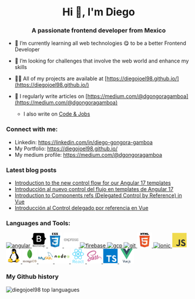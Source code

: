 <!-- ### Hi there 👋 I'm Diego -->
<!-- ### Hi there 👋 I'm Diego -->

<!--- 🔭 I’m currently working on ...-->
<!--- 🤔 I’m looking for help with ...-->
<!--- 💬 Ask me about ... 👯 I'm -->
<!-- - 🌱 I’m currently learning all web technologies 😋 to be a better Frontend Developer
- 🔎 I’m looking for challenges that involve the web world and enhance my skills
- 📫 How to reach me:
  - LinkedIn: https://www.linkedin.com/in/diego-gongora-gamboa
  - My Portfolio: https://diegojoel98.github.io/
  - My medium profile: https://medium.com/@dgongoragamboa
  - My medium profile: https://medium.com/@dgongoragamboa -->
<!--- 😄 Pronouns: ...-->
<!--- ⚡ Fun fact: ...-->

<h1 align="center">Hi 👋, I'm Diego</h1>
<h3 align="center">A passionate frontend developer from Mexico</h3>

- 🌱 I’m currently learning all web technologies 😋 to be a better Frontend Developer
- 🔎 I’m looking for challenges that involve the web world and enhance my skills
- 👨‍💻 All of my projects are available at [https://diegojoel98.github.io/](https://diegojoel98.github.io/)

- 📝 I regularly write articles on [https://medium.com/@dgongoragamboa](https://medium.com/@dgongoragamboa)
  
  - I also write on [Code & Jobs](https://www.codenjobs.com/blogs?username=dgongora)

<h3 align="left">Connect with me:</h3>
<p align="left">
<ul>
  <li>
    Linkedin: <a href="https://linkedin.com/in/diego-gongora-gamboa" target="blank"  rel="noopener">https://linkedin.com/in/diego-gongora-gamboa</a>
  </li>
  <li>
    My Portfolio: <a href="https://diegojoel98.github.io/" target="blank"  rel="noopener">https://diegojoel98.github.io/</a>
  </li>
  <li>
    My medium profile: <a href="https://medium.com/@dgongoragamboa" target="blank"  rel="noopener">https://medium.com/@dgongoragamboa</a>
  </li>
</ul>
</p>

### Latest blog posts
<!-- BLOG-POST-LIST:START -->
- [Introduction to the new control flow for our Angular 17 templates](https://medium.com/@dgongoragamboa/introduction-to-the-new-control-flow-for-our-angular-17-templates-2ee64ca5f9a0?source=rss-7019711a827d------2)
- [Introducción al nuevo control del flujo en templates de Angular 17](https://medium.com/@dgongoragamboa/introducci%C3%B3n-al-nuevo-control-del-flujo-en-templates-de-angular-17-eec90e2c1cc4?source=rss-7019711a827d------2)
- [Introduction to Components refs &lpar;Delegated Control by Reference&rpar; in Vue](https://blog.stackademic.com/introduction-to-components-refs-delegated-control-by-reference-in-vue-6e2613120f49?source=rss-7019711a827d------2)
- [Introducción al Control delegado por referencia en Vue](https://medium.com/@dgongoragamboa/introducci%C3%B3n-al-control-delegado-por-referencia-en-vue-3a446dd2dcff?source=rss-7019711a827d------2)
<!-- BLOG-POST-LIST:END -->

<h3 align="left">Languages and Tools:</h3>
<p align="left"> <a href="https://angular.io" target="_blank" rel="noreferrer"> <img src="https://angular.io/assets/images/logos/angular/angular.svg" alt="angular" width="40" height="40"/> </a> <a href="https://getbootstrap.com" target="_blank" rel="noreferrer"> <img src="https://raw.githubusercontent.com/devicons/devicon/master/icons/bootstrap/bootstrap-plain-wordmark.svg" alt="bootstrap" width="40" height="40"/> </a> <a href="https://www.w3schools.com/css/" target="_blank" rel="noreferrer"> <img src="https://raw.githubusercontent.com/devicons/devicon/master/icons/css3/css3-original-wordmark.svg" alt="css3" width="40" height="40"/> </a> <a href="https://expressjs.com" target="_blank" rel="noreferrer"> <img src="https://raw.githubusercontent.com/devicons/devicon/master/icons/express/express-original-wordmark.svg" alt="express" width="40" height="40"/> </a> <a href="https://firebase.google.com/" target="_blank" rel="noreferrer"> <img src="https://www.vectorlogo.zone/logos/firebase/firebase-icon.svg" alt="firebase" width="40" height="40"/> </a> <a href="https://cloud.google.com" target="_blank" rel="noreferrer"> <img src="https://www.vectorlogo.zone/logos/google_cloud/google_cloud-icon.svg" alt="gcp" width="40" height="40"/> </a> <a href="https://git-scm.com/" target="_blank" rel="noreferrer"> <img src="https://www.vectorlogo.zone/logos/git-scm/git-scm-icon.svg" alt="git" width="40" height="40"/> </a> <a href="https://www.w3.org/html/" target="_blank" rel="noreferrer"> <img src="https://raw.githubusercontent.com/devicons/devicon/master/icons/html5/html5-original-wordmark.svg" alt="html5" width="40" height="40"/> </a> <a href="https://ionicframework.com" target="_blank" rel="noreferrer"> <img src="https://upload.wikimedia.org/wikipedia/commons/d/d1/Ionic_Logo.svg" alt="ionic" width="40" height="40"/> </a> <a href="https://developer.mozilla.org/en-US/docs/Web/JavaScript" target="_blank" rel="noreferrer"> <img src="https://raw.githubusercontent.com/devicons/devicon/master/icons/javascript/javascript-original.svg" alt="javascript" width="40" height="40"/> </a> <a href="https://www.linux.org/" target="_blank" rel="noreferrer"> <img src="https://raw.githubusercontent.com/devicons/devicon/master/icons/linux/linux-original.svg" alt="linux" width="40" height="40"/> </a> <a href="https://www.mongodb.com/" target="_blank" rel="noreferrer"> <img src="https://raw.githubusercontent.com/devicons/devicon/master/icons/mongodb/mongodb-original-wordmark.svg" alt="mongodb" width="40" height="40"/> </a> <a href="https://www.mysql.com/" target="_blank" rel="noreferrer"> <img src="https://raw.githubusercontent.com/devicons/devicon/master/icons/mysql/mysql-original-wordmark.svg" alt="mysql" width="40" height="40"/> </a> <a href="https://nodejs.org" target="_blank" rel="noreferrer"> <img src="https://raw.githubusercontent.com/devicons/devicon/master/icons/nodejs/nodejs-original-wordmark.svg" alt="nodejs" width="40" height="40"/> </a> <a href="https://reactjs.org/" target="_blank" rel="noreferrer"> <img src="https://raw.githubusercontent.com/devicons/devicon/master/icons/react/react-original-wordmark.svg" alt="react" width="40" height="40"/> </a> <a href="https://sass-lang.com" target="_blank" rel="noreferrer"> <img src="https://raw.githubusercontent.com/devicons/devicon/master/icons/sass/sass-original.svg" alt="sass" width="40" height="40"/> </a> <a href="https://www.typescriptlang.org/" target="_blank" rel="noreferrer"> <img src="https://raw.githubusercontent.com/devicons/devicon/master/icons/typescript/typescript-original.svg" alt="typescript" width="40" height="40"/> </a> <a href="https://vuejs.org/" target="_blank" rel="noreferrer"> <img src="https://raw.githubusercontent.com/devicons/devicon/master/icons/vuejs/vuejs-original-wordmark.svg" alt="vuejs" width="40" height="40"/> </a> </p>

<h3 align="left">My Github history</h3>
<!-- <p><img align="left" src="https://github-readme-stats.vercel.app/api/top-langs?username=diegojoel98&show_icons=true&locale=en&layout=compact" alt="diegojoel98" /></p> -->
<p><img align="left" src="https://github-readme-stats-git-masterrstaa-rickstaa.vercel.app/api/top-langs/?username=diegojoel98&show_icons=true&locale=en&layout=compact" alt="diegojoel98 top languagues" /></p>

